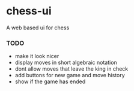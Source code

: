 # chess-ui

A web based ui for chess

### TODO
- make it look nicer
-  display moves in short algebraic notation
-  dont allow moves that leave the king in check
-  add buttons for new game and move history
-  show if the game has ended

